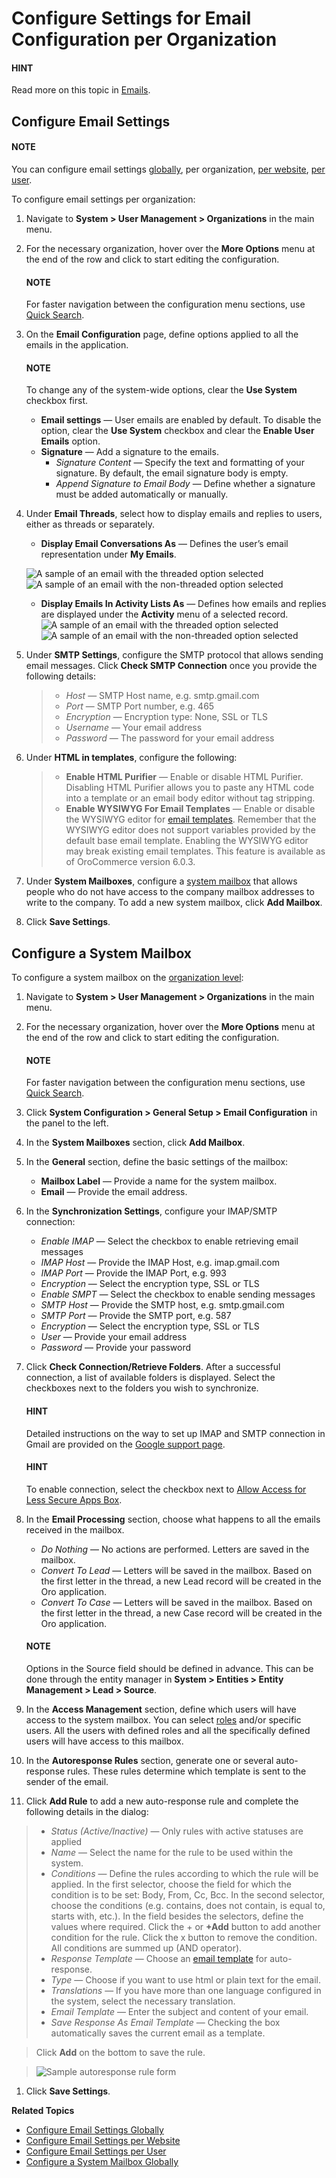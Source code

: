 <a id="admin-configuration-email-configuration-organization"></a>

# Configure Settings for Email Configuration per Organization

#### HINT
Read more on this topic in [Emails](../../../../emails/index.md#admin-guide-email-configuration).

## Configure Email Settings

#### NOTE
You can configure email settings [globally](../../../../configuration/system/general-setup/global-email.md#admin-configuration-email-configuration-global), per organization, [per website](../../../../websites/web-configuration/general-sys-config/general/website-email-settings.md#admin-configuration-system-mailboxes-website), [per user](../../../users/configuration/user-email-settings.md#admin-configuration-email-configuration-user).

To configure email settings per organization:

1. Navigate to **System > User Management > Organizations** in the main menu.
2. For the necessary organization, hover over the <i class="fa fa-ellipsis-h fa-lg" aria-hidden="true"></i> **More Options** menu at the end of the row and click <i class="fas fa-cog" aria-hidden="true"></i> to start editing the configuration.

   #### NOTE
   For faster navigation between the configuration menu sections, use [Quick Search](../../../../configuration/quick-search.md#user-guide-system-configuration-quick-search).
3. On the **Email Configuration** page, define options applied to all the emails in the application.

   #### NOTE
   To change any of the system-wide options, clear the **Use System** checkbox first.

   * **Email settings** — User emails are enabled by default. To disable the option, clear the **Use System** checkbox and clear the **Enable User Emails** option.
   * **Signature** — Add a signature to the emails.
     * *Signature Content* — Specify the text and formatting of your signature. By default, the email signature body is empty.
     * *Append Signature to Email Body* — Define whether a signature must be added automatically or manually.
4. Under **Email Threads**, select how to display emails and replies to users, either as threads or separately.
   * **Display Email Conversations As** — Defines the user’s email representation under **My Emails**.

   ![A sample of an email with the threaded option selected](user/img/system/config_system/threaded_emails.png)![A sample of an email with the non-threaded option selected](user/img/system/config_system/non-threaded-emails.png)
   * **Display Emails In Activity Lists As** — Defines how emails and replies are displayed under the **Activity** menu of a selected record.
     ![A sample of an email with the threaded option selected](user/img/system/config_system/threaded_email_activities.png)![A sample of an email with the non-threaded option selected](user/img/system/config_system/non_threaded_email_activities.png)
5. Under **SMTP Settings**, configure the SMTP protocol that allows sending email messages. Click **Check SMTP Connection** once you provide the following details:
   > * *Host* — SMTP Host name, e.g. smtp.gmail.com
   > * *Port* — SMTP Port number, e.g. 465
   > * *Encryption* — Encryption type: None, SSL or TLS
   > * *Username* — Your email address
   > * *Password* — The password for your email address
6. Under **HTML in templates**, configure the following:
   > * **Enable HTML Purifier** — Enable or disable HTML Purifier. Disabling HTML Purifier allows you to paste any HTML code into a template or an email body editor without tag stripping.
   > * **Enable WYSIWYG For Email Templates** — Enable or disable the WYSIWYG editor for [email templates](../../../../emails/index.md#admin-guide-email-configuration). Remember that the WYSIWYG editor does not support variables provided by the default base email template. Enabling the WYSIWYG editor may break existing email templates. This feature is available as of OroCommerce version 6.0.3.
7. Under **System Mailboxes**, configure a [system mailbox](../../../../configuration/system/general-setup/global-email.md#admin-configuration-system-mailboxes) that allows people who do not have access to the company mailbox addresses to write to the company. To add a new system mailbox, click **Add Mailbox**.
8. Click **Save Settings**.

<a id="admin-configuration-system-mailboxes-organization"></a>

## Configure a System Mailbox

To configure a system mailbox on the [organization level](../../../../index.md#configuration-guide-config-levels):

1. Navigate to **System > User Management > Organizations** in the main menu.
2. For the necessary organization, hover over the <i class="fa fa-ellipsis-h fa-lg" aria-hidden="true"></i> **More Options** menu at the end of the row and click <i class="fas fa-cog" aria-hidden="true"></i> to start editing the configuration.

   #### NOTE
   For faster navigation between the configuration menu sections, use [Quick Search](../../../../configuration/quick-search.md#user-guide-system-configuration-quick-search).
3. Click **System Configuration > General Setup > Email Configuration** in the panel to the left.
4. In the **System Mailboxes** section, click **Add Mailbox**.
5. In the **General** section, define the basic settings of the mailbox:
   * **Mailbox Label** — Provide a name for the system mailbox.
   * **Email** — Provide the email address.
6. In the **Synchronization Settings**, configure your IMAP/SMTP connection:
   * *Enable IMAP* — Select the checkbox to enable retrieving email messages
   * *IMAP Host* — Provide the IMAP Host, e.g. imap.gmail.com
   * *IMAP Port* — Provide the IMAP Port, e.g. 993
   * *Encryption* — Select the encryption type, SSL or TLS
   * *Enable SMPT* — Select the checkbox to enable sending messages
   * *SMTP Host* — Provide the SMTP host, e.g. smtp.gmail.com
   * *SMTP Port* — Provide the SMTP port, e.g. 587
   * *Encryption* — Select the encryption type, SSL or TLS
   * *User* — Provide your email address
   * *Password* — Provide your password
7. Click **Check Connection/Retrieve Folders**. After a successful connection, a list of available folders is displayed. Select the checkboxes next to the folders you wish to synchronize.

   #### HINT
   Detailed instructions on the way to set up IMAP and SMTP connection in Gmail are provided on the <a href="https://support.google.com/mail/troubleshooter/1668960?hl=en&rd=1#ts=1665018%2C1665144" target="_blank">Google support page</a>.

   #### HINT
   To enable connection, select the checkbox next to <a href="https://support.google.com/accounts/answer/6010255?hl=en" target="_blank">Allow Access for Less Secure Apps Box</a>.
8. In the **Email Processing** section,  choose what happens to all the emails received in the mailbox.
   * *Do Nothing* — No actions are performed. Letters are saved in the mailbox.
   * *Convert To Lead* — Letters will be saved in the mailbox. Based on the first letter in the thread, a new Lead record will be created in the Oro application.
   * *Convert To Case* — Letters will be saved in the mailbox. Based on the first letter in the thread, a new Case record will be created in the Oro application.

   #### NOTE
   Options in the Source field should be defined in advance. This can be done through the entity manager in **System > Entities > Entity Management > Lead > Source**.
9. In the **Access Management** section, define which users will have access to the system mailbox. You can select [roles](../../../roles/index.md#user-guide-user-management-permissions) and/or specific users. All the users with defined roles and all the specifically defined users will have access to this mailbox.
10. In the **Autoresponse Rules** section, generate one or several auto-response rules. These rules determine which template is sent to the sender of the email.
11. Click **Add Rule** to add a new auto-response rule and complete the following details in the dialog:

> * *Status (Active/Inactive)* — Only rules with active statuses are applied
> * *Name* — Select the name for the rule to be used within the system.
> * *Conditions* — Define the rules according to which the rule will be applied. In the first selector, choose the field for which the condition is to be set: Body, From, Cc, Bcc. In the second selector, choose the conditions (e.g. contains, does not contain, is equal to, starts with, etc.). In the field besides the selectors, define the values where required. Click the + or **+Add** button to add another condition for the rule. Click the x button to remove the condition. All conditions are summed up (AND operator).
> * *Response Template* — Choose an [email template](../../../../emails/email-templates.md#user-guide-email-template) for auto-response.
> * *Type* — Choose if you want to use html or plain text for the email.
> * *Translations* — If you have more than one language configured in the system, select the necessary translation.
> * *Email Template* — Enter the subject and content of your email.
> * *Save Response As Email Template* — Checking the box automatically saves the current email as a template.

> Click **Add** on the bottom to save the rule.

> ![Sample autoresponse rule form](user/img/system/config_system/ar_rule.png)
1. Click **Save Settings**.

**Related Topics**

* [Configure Email Settings Globally](../../../../configuration/system/general-setup/global-email.md#admin-configuration-email-configuration-global)
* [Configure Email Settings per Website](../../../../websites/web-configuration/general-sys-config/general/website-email-settings.md#admin-configuration-system-mailboxes-website)
* [Configure Email Settings per User](../../../users/configuration/user-email-settings.md#admin-configuration-email-configuration-user)
* [Configure a System Mailbox Globally](../../../../configuration/system/general-setup/global-email.md#admin-configuration-system-mailboxes-global)

<!-- fa-bars = fa-navicon -->
<!-- Ic Tiles is used as Set As Default in saved views, and as tiles in display layout options -->
<!-- IcPencil refers to Rename in Commerce and Inline Editing in CRM -->
<!-- Check mark in the square. -->
<!-- SortDesc is also used as drop-down arrow -->
<!-- A -->
<!-- B -->
<!-- C -->
<!-- D -->
<!-- E -->
<!-- F -->
<!-- G -->
<!-- H -->
<!-- I -->
<!-- L -->
<!-- M -->
<!-- P -->
<!-- R -->
<!-- S -->
<!-- T -->
<!-- U -->
<!-- Z -->
